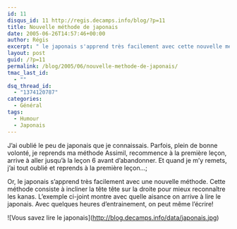 ```yaml
---
id: 11
disqus_id: 11 http://regis.decamps.info/blog/?p=11
title: Nouvelle méthode de japonais
date: 2005-06-26T14:57:46+00:00
author: Régis
excerpt: " le japonais s'apprend très facilement avec cette nouvelle méthode."
layout: post
guid: /?p=11
permalink: /blog/2005/06/nouvelle-methode-de-japonais/
tmac_last_id:
  - ""
dsq_thread_id:
  - "1374120787"
categories:
  - Général
tags:
  - Humour
  - Japonais
---
```

J’ai oublié le peu de japonais que je connaissais. Parfois, plein de bonne volonté, je reprends ma méthode Assimil, recommence à la première leçon, arrive à aller jusqu’à la leçon 6 avant d’abandonner. Et quand je m’y remets, j’ai tout oublié et reprends à la première leçon…;

Or, le japonais s’apprend très facilement avec une nouvelle méthode. Cette méthode consiste à incliner la tête tête sur la droite pour mieux reconnaître les kanas. L’exemple ci-joint montre avec quelle aisance on arrive à lire le japonais. Avec quelques heures d’entrainement, on peut même l’écrire!

!\[Vous savez lire le japonais\](http://blog.decamps.info/data/japonais.jpg)
